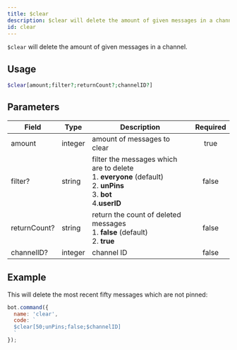 ```yaml
---
title: $clear
description: $clear will delete the amount of given messages in a channel.
id: clear
---
```


`$clear` will delete the amount of given messages in a channel.

## Usage

```php
$clear[amount;filter?;returnCount?;channelID?]
```

## Parameters

| Field        | Type    | Description                                                                                                                         | Required |
|--------------|---------|-------------------------------------------------------------------------------------------------------------------------------------|:--------:|
| amount       | integer | amount of messages to clear                                                                                                         |   true   |
| filter?      | string  | filter the messages which are to delete <br /> 1. **everyone** (default) <br /> 2. **unPins** <br /> 3. **bot** <br /> 4.**userID** |  false   |
| returnCount? | string  | return the count of deleted messages <br /> 1. **false** (default) <br /> 2. **true**                                               |  false   |
| channelID?   | integer | channel ID                                                                                                                          |  false   |

## Example

This will delete the most recent fifty messages which are not pinned:

```javascript
bot.command({
  name: 'clear',
  code: `
  $clear[50;unPins;false;$channelID]
  `
});
```
